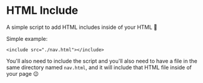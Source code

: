 # HTML Include

A simple script to add HTML includes inside of your HTML 🔮

Simple example:

```
<include src="./nav.html"></include>
```

You'll also need to include the script and you'll also need to have a file in the same directory named `nav.html`, and it will include that HTML file inside of your page 😉
